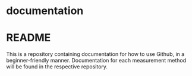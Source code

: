 # documentation
# README
This is a repository containing documentation for how to use Github, in a beginner-friendly manner. Documentation for each measurement method will be found in the respective repository.
